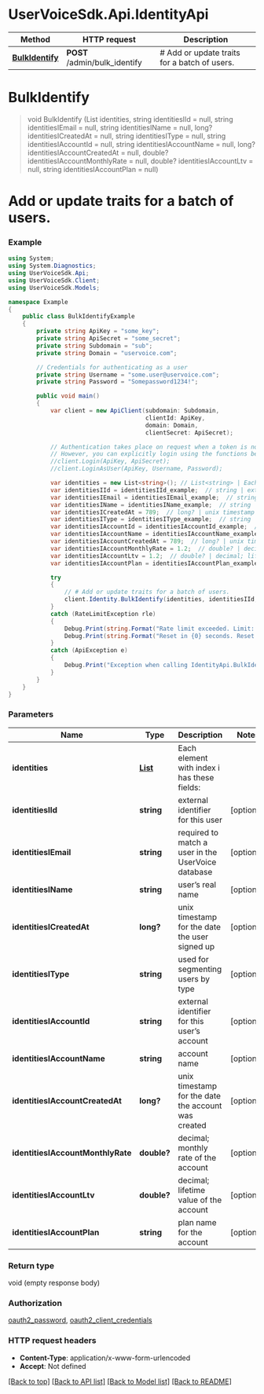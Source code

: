 # UserVoiceSdk.Api.IdentityApi

Method | HTTP request | Description
------------- | ------------- | -------------
[**BulkIdentify**](IdentityApi.md#bulkidentify) | **POST** /admin/bulk_identify | # Add or update traits for a batch of users.


<a name="bulkidentify"></a>
# **BulkIdentify**
> void BulkIdentify (List<string> identities, string identitiesIId = null, string identitiesIEmail = null, string identitiesIName = null, long? identitiesICreatedAt = null, string identitiesIType = null, string identitiesIAccountId = null, string identitiesIAccountName = null, long? identitiesIAccountCreatedAt = null, double? identitiesIAccountMonthlyRate = null, double? identitiesIAccountLtv = null, string identitiesIAccountPlan = null)

# Add or update traits for a batch of users.

### Example
```csharp
using System;
using System.Diagnostics;
using UserVoiceSdk.Api;
using UserVoiceSdk.Client;
using UserVoiceSdk.Models;

namespace Example
{
    public class BulkIdentifyExample
    {
        private string ApiKey = "some_key";
        private string ApiSecret = "some_secret";
        private string Subdomain = "sub";
        private string Domain = "uservoice.com";

		// Credentials for authenticating as a user
		private string Username = "some.user@uservoice.com";
		private string Password = "Somepassword1234!";

        public void main()
        {
            var client = new ApiClient(subdomain: Subdomain,
									   clientId: ApiKey,
									   domain: Domain,
									   clientSecret: ApiSecret);

			// Authentication takes place on request when a token is not available
			// However, you can explicitly login using the functions below
			//client.Login(ApiKey, ApiSecret);
			//client.LoginAsUser(ApiKey, Username, Password);

            var identities = new List<string>(); // List<string> | Each element with index i has these fields:
            var identitiesIId = identitiesIId_example;  // string | external identifier for this user (optional) 
            var identitiesIEmail = identitiesIEmail_example;  // string | required to match a user in the UserVoice database (optional) 
            var identitiesIName = identitiesIName_example;  // string | user’s real name (optional) 
            var identitiesICreatedAt = 789;  // long? | unix timestamp for the date the user signed up (optional) 
            var identitiesIType = identitiesIType_example;  // string | used for segmenting users by type (optional) 
            var identitiesIAccountId = identitiesIAccountId_example;  // string | external identifier for this user’s account (optional) 
            var identitiesIAccountName = identitiesIAccountName_example;  // string | account name (optional) 
            var identitiesIAccountCreatedAt = 789;  // long? | unix timestamp for the date the account was created (optional) 
            var identitiesIAccountMonthlyRate = 1.2;  // double? | decimal; monthly rate of the account (optional) 
            var identitiesIAccountLtv = 1.2;  // double? | decimal; lifetime value of the account (optional) 
            var identitiesIAccountPlan = identitiesIAccountPlan_example;  // string | plan name for the account (optional) 

            try
            {
                // # Add or update traits for a batch of users.
                client.Identity.BulkIdentify(identities, identitiesIId, identitiesIEmail, identitiesIName, identitiesICreatedAt, identitiesIType, identitiesIAccountId, identitiesIAccountName, identitiesIAccountCreatedAt, identitiesIAccountMonthlyRate, identitiesIAccountLtv, identitiesIAccountPlan);
            }
            catch (RateLimitException rle)
            {
                Debug.Print(string.Format("Rate limit exceeded. Limit: {0}, Remaining: {1}, Reset: {2}", client.RateLimiting.Limit, client.RateLimiting.Remaining, client.RateLimiting.Reset);
                Debug.Print(string.Format("Reset in {0} seconds. Reset at {1} UTC", client.RateLimiting.ResetIn(), client.RateLimiting.ResetAt());
            }
            catch (ApiException e)
            {
                Debug.Print("Exception when calling IdentityApi.BulkIdentify: " + e.Message );
            }
        }
    }
}
```

### Parameters

Name | Type | Description  | Notes
------------- | ------------- | ------------- | -------------
 **identities** | [**List<string>**](string.md)| Each element with index i has these fields: | 
 **identitiesIId** | **string**| external identifier for this user | [optional] 
 **identitiesIEmail** | **string**| required to match a user in the UserVoice database | [optional] 
 **identitiesIName** | **string**| user’s real name | [optional] 
 **identitiesICreatedAt** | **long?**| unix timestamp for the date the user signed up | [optional] 
 **identitiesIType** | **string**| used for segmenting users by type | [optional] 
 **identitiesIAccountId** | **string**| external identifier for this user’s account | [optional] 
 **identitiesIAccountName** | **string**| account name | [optional] 
 **identitiesIAccountCreatedAt** | **long?**| unix timestamp for the date the account was created | [optional] 
 **identitiesIAccountMonthlyRate** | **double?**| decimal; monthly rate of the account | [optional] 
 **identitiesIAccountLtv** | **double?**| decimal; lifetime value of the account | [optional] 
 **identitiesIAccountPlan** | **string**| plan name for the account | [optional] 

### Return type

void (empty response body)

### Authorization

[oauth2_password](../README.md#oauth2_password), [oauth2_client_credentials](../README.md#oauth2_client_credentials)

### HTTP request headers

 - **Content-Type**: application/x-www-form-urlencoded
 - **Accept**: Not defined

[[Back to top]](#) [[Back to API list]](../README.md#documentation-for-api-endpoints) [[Back to Model list]](../README.md#documentation-for-models) [[Back to README]](../README.md)

